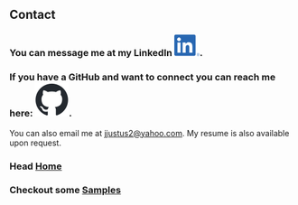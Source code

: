 ## Contact

### You can message me at my LinkedIn [![LinkedIn](assets/images/LI-In-Bug.png)](https://www.linkedin.com/in/joshua-justus/).
### If you have a GitHub and want to connect you can reach me here: [![Github](assets/images/github-mark.png)](https://github.com/jdjustus94).

You can also email me at jjustus2@yahoo.com.
My resume is also available upon request.

### Head [Home](./README.md)
### Checkout some [Samples](./samples.md)
